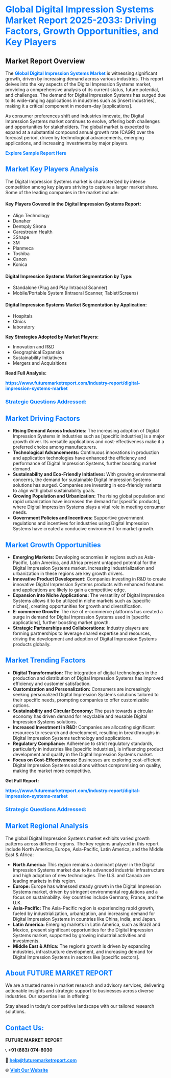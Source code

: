 <h1 style="color: #007BFF;">Global Digital Impression Systems Market Report 2025-2033: Driving Factors, Growth Opportunities, and Key Players</h1>

<section id="overview">
<h2>Market Report Overview</h2>
<p>The <a href="https://www.futuremarketreport.com/industry-report/digital-impression-systems-market" style="color: #007BFF; text-decoration: none;"><strong>Global Digital Impression Systems Market</strong></a> is witnessing significant growth, driven by increasing demand across various industries. This report delves into the key aspects of the Digital Impression Systems market, providing a comprehensive analysis of its current status, future potential, and challenges. The demand for Digital Impression Systems has surged due to its wide-ranging applications in industries such as [insert industries], making it a critical component in modern-day [applications].</p>
<p>As consumer preferences shift and industries innovate, the Digital Impression Systems market continues to evolve, offering both challenges and opportunities for stakeholders. The global market is expected to expand at a substantial compound annual growth rate (CAGR) over the forecast period, driven by technological advancements, emerging applications, and increasing investments by major players.</p>
</section>

<section id="overview">
<p><a href="https://www.futuremarketreport.com/request-sample/reportId=84301" style="color: #007BFF; text-decoration: none;"><strong>Explore Sample Report Here</strong></a></p>
</section>

<section id="key-players">
<h2 style="color: #007BFF;">Market Key Players Analysis</h2>
<p>The Digital Impression Systems market is characterized by intense competition among key players striving to capture a larger market share. Some of the leading companies in the market include:</p>
<h4>Key Players Covered in the Digital Impression Systems Report:</h4>
<ul><li>Align Technology</li><li>Danaher</li><li>Dentsply Sirona</li><li>Carestream Health</li><li>3Shape</li><li>3M</li><li>Planmeca</li><li>Toshiba</li><li>Canon</li><li>Konica</li></ul>
<h4>Digital Impression Systems Market Segmentation by Type:</h4>
<ul><li>Standalone (Plug and Play Intraoral Scanner)</li><li>Mobile/Portable System (Intraoral Scanner, Tablet/Screens)</li></ul>

<h4>Digital Impression Systems Market Segmentation by Application:</h4>
<ul><li>Hospitals</li><li>Clnics</li><li>laboratory</li></ul>
<p><strong>Key Strategies Adopted by Market Players:</strong></p>
<ul>
<li>Innovation and R&D</li>
<li>Geographical Expansion</li>
<li>Sustainability Initiatives</li>
<li>Mergers and Acquisitions</li>
</ul>
</section>

<section>
<p><strong>Read Full Analysis: </strong></p><a href="https://www.futuremarketreport.com/industry-report/digital-impression-systems-market" style="color: #007BFF; text-decoration: none;"><strong>https://www.futuremarketreport.com/industry-report/digital-impression-systems-market</strong></a>
<h3 style="color: #007BFF;">Strategic Questions Addressed:</h3>
</section>

<section id="driving-factors">
<h2 style="color: #007BFF;">Market Driving Factors</h2>
<ul>
<li><strong>Rising Demand Across Industries:</strong> The increasing adoption of Digital Impression Systems in industries such as [specific industries] is a major growth driver. Its versatile applications and cost-effectiveness make it a preferred choice among manufacturers.</li>
<li><strong>Technological Advancements:</strong> Continuous innovations in production and application technologies have enhanced the efficiency and performance of Digital Impression Systems, further boosting market demand.</li>
<li><strong>Sustainability and Eco-Friendly Initiatives:</strong> With growing environmental concerns, the demand for sustainable Digital Impression Systems solutions has surged. Companies are investing in eco-friendly variants to align with global sustainability goals.</li>
<li><strong>Growing Population and Urbanization:</strong> The rising global population and rapid urbanization have increased the demand for [specific products], where Digital Impression Systems plays a vital role in meeting consumer needs.</li>
<li><strong>Government Policies and Incentives:</strong> Supportive government regulations and incentives for industries using Digital Impression Systems have created a conducive environment for market growth.</li>
</ul>
</section>

<section id="growth-opportunities">
<h2 style="color: #007BFF;">Market Growth Opportunities</h2>
<ul>
<li><strong>Emerging Markets:</strong> Developing economies in regions such as Asia-Pacific, Latin America, and Africa present untapped potential for the Digital Impression Systems market. Increasing industrialization and urbanization in these regions are key growth drivers.</li>
<li><strong>Innovative Product Development:</strong> Companies investing in R&D to create innovative Digital Impression Systems products with enhanced features and applications are likely to gain a competitive edge.</li>
<li><strong>Expansion into Niche Applications:</strong> The versatility of Digital Impression Systems allows it to be utilized in niche markets such as [specific niches], creating opportunities for growth and diversification.</li>
<li><strong>E-commerce Growth:</strong> The rise of e-commerce platforms has created a surge in demand for Digital Impression Systems used in [specific applications], further boosting market growth.</li>
<li><strong>Strategic Partnerships and Collaborations:</strong> Industry players are forming partnerships to leverage shared expertise and resources, driving the development and adoption of Digital Impression Systems products globally.</li>
</ul>
</section>

<section id="trending-factors">
<h2 style="color: #007BFF;">Market Trending Factors</h2>
<ul>
<li><strong>Digital Transformation:</strong> The integration of digital technologies in the production and distribution of Digital Impression Systems has improved efficiency and customer satisfaction.</li>
<li><strong>Customization and Personalization:</strong> Consumers are increasingly seeking personalized Digital Impression Systems solutions tailored to their specific needs, prompting companies to offer customizable options.</li>
<li><strong>Sustainability and Circular Economy:</strong> The push towards a circular economy has driven demand for recyclable and reusable Digital Impression Systems solutions.</li>
<li><strong>Increased Investment in R&D:</strong> Companies are allocating significant resources to research and development, resulting in breakthroughs in Digital Impression Systems technology and applications.</li>
<li><strong>Regulatory Compliance:</strong> Adherence to strict regulatory standards, particularly in industries like [specific industries], is influencing product development and quality in the Digital Impression Systems market.</li>
<li><strong>Focus on Cost-Effectiveness:</strong> Businesses are exploring cost-efficient Digital Impression Systems solutions without compromising on quality, making the market more competitive.</li>
</ul>
</section>

<section>
<p><strong>Get Full Report: </strong></p><a href="https://www.futuremarketreport.com/industry-report/digital-impression-systems-market" style="color: #007BFF; text-decoration: none;"><strong>https://www.futuremarketreport.com/industry-report/digital-impression-systems-market</strong></a>
<h3 style="color: #007BFF;">Strategic Questions Addressed:</h3>
</section>


<section id="regional-analysis">
<h2 style="color: #007BFF;">Market Regional Analysis</h2>
<p>The global Digital Impression Systems market exhibits varied growth patterns across different regions. The key regions analyzed in this report include North America, Europe, Asia-Pacific, Latin America, and the Middle East & Africa:</p>
<ul>
<li><strong>North America:</strong> This region remains a dominant player in the Digital Impression Systems market due to its advanced industrial infrastructure and high adoption of new technologies. The U.S. and Canada are leading markets in this region.</li>
<li><strong>Europe:</strong> Europe has witnessed steady growth in the Digital Impression Systems market, driven by stringent environmental regulations and a focus on sustainability. Key countries include Germany, France, and the U.K.</li>
<li><strong>Asia-Pacific:</strong> The Asia-Pacific region is experiencing rapid growth, fueled by industrialization, urbanization, and increasing demand for Digital Impression Systems in countries like China, India, and Japan.</li>
<li><strong>Latin America:</strong> Emerging markets in Latin America, such as Brazil and Mexico, present significant opportunities for the Digital Impression Systems market, supported by growing industrial activities and investments.</li>
<li><strong>Middle East & Africa:</strong> The region’s growth is driven by expanding industries, infrastructure development, and increasing demand for Digital Impression Systems in sectors like [specific sectors].</li>
</ul>
</section>

<footer>
<h2 style="color: #007BFF;">About FUTURE MARKET REPORT</h2>
<p>We are a trusted name in market research and advisory services, delivering actionable insights and strategic support to businesses across diverse industries. Our expertise lies in offering:</p>

<p>Stay ahead in today’s competitive landscape with our tailored research solutions.</p>

<h2 style="color: #007BFF;">Contact Us:</h2>
<p><strong>FUTURE MARKET REPORT</strong></p>
<p>📞 <strong>+91 (883) 074-8030</strong></p>
<p>📧 <strong><a href="mailto:help@futuremarketreport.com" style="color: #007BFF;">help@futuremarketreport.com</a></strong></p>
<p>🌐 <strong><a href="https://www.futuremarketreport.com/" style="color: #007BFF;">Visit Our Website</a></strong></p>
</footer>